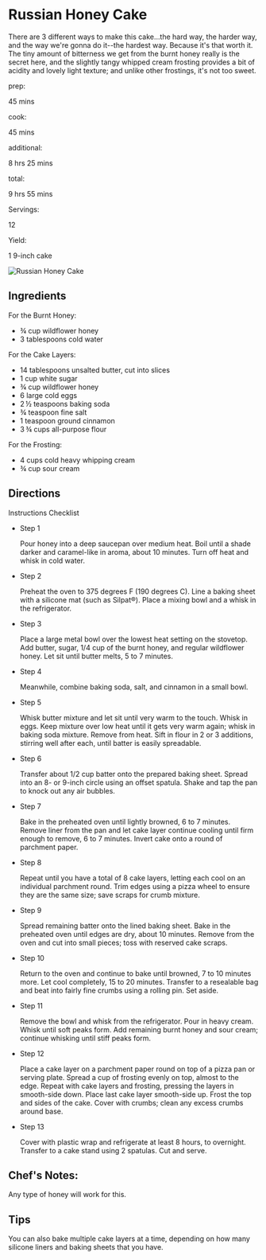 # Russian Honey Cake

There are 3 different ways to make this cake…the hard way, the harder way, and the way we're gonna do it--the hardest way. Because it's that worth it. The tiny amount of bitterness we get from the burnt honey really is the secret here, and the slightly tangy whipped cream frosting provides a bit of acidity and lovely light texture; and unlike other frostings, it's not too sweet.

prep:

45 mins

cook:

45 mins

additional:

8 hrs 25 mins

total:

9 hrs 55 mins

Servings:

12

Yield:

1 9-inch cake

![Russian Honey Cake](https://imagesvc.meredithcorp.io/v3/mm/image?q=85&c=sc&poi=face&w=300&h=300&url=https%3A%2F%2Fcf-images.us-east-1.prod.boltdns.net%2Fv1%2Fstatic%2F1033249144001%2F080883a1-74a0-4641-a663-05fb2c308c72%2Fa787d9b8-1cda-4f5d-ba01-0d65bb868235%2F1280x720%2Fmatch%2Fimage.jpg)

## Ingredients

For the Burnt Honey:

-   ¾ cup wildflower honey
-   3 tablespoons cold water

For the Cake Layers:

-   14 tablespoons unsalted butter, cut into slices
-   1 cup white sugar
-   ¾ cup wildflower honey
-   6 large cold eggs
-   2 ½ teaspoons baking soda
-   ¾ teaspoon fine salt
-   1 teaspoon ground cinnamon
-   3 ¾ cups all-purpose flour

For the Frosting:

-   4 cups cold heavy whipping cream
-   ¾ cup sour cream

## Directions

Instructions Checklist

-   Step 1
    
    Pour honey into a deep saucepan over medium heat. Boil until a shade darker and caramel-like in aroma, about 10 minutes. Turn off heat and whisk in cold water.
    
-   Step 2
    
    Preheat the oven to 375 degrees F (190 degrees C). Line a baking sheet with a silicone mat (such as Silpat®). Place a mixing bowl and a whisk in the refrigerator.
    
-   Step 3
    
    Place a large metal bowl over the lowest heat setting on the stovetop. Add butter, sugar, 1/4 cup of the burnt honey, and regular wildflower honey. Let sit until butter melts, 5 to 7 minutes.
    
-   Step 4
    
    Meanwhile, combine baking soda, salt, and cinnamon in a small bowl.
    
-   Step 5
    
    Whisk butter mixture and let sit until very warm to the touch. Whisk in eggs. Keep mixture over low heat until it gets very warm again; whisk in baking soda mixture. Remove from heat. Sift in flour in 2 or 3 additions, stirring well after each, until batter is easily spreadable.
    
-   Step 6
    
    Transfer about 1/2 cup batter onto the prepared baking sheet. Spread into an 8- or 9-inch circle using an offset spatula. Shake and tap the pan to knock out any air bubbles.
    
-   Step 7
    
    Bake in the preheated oven until lightly browned, 6 to 7 minutes. Remove liner from the pan and let cake layer continue cooling until firm enough to remove, 6 to 7 minutes. Invert cake onto a round of parchment paper.
    
-   Step 8
    
    Repeat until you have a total of 8 cake layers, letting each cool on an individual parchment round. Trim edges using a pizza wheel to ensure they are the same size; save scraps for crumb mixture.
    
-   Step 9
    
    Spread remaining batter onto the lined baking sheet. Bake in the preheated oven until edges are dry, about 10 minutes. Remove from the oven and cut into small pieces; toss with reserved cake scraps.
    
-   Step 10
    
    Return to the oven and continue to bake until browned, 7 to 10 minutes more. Let cool completely, 15 to 20 minutes. Transfer to a resealable bag and beat into fairly fine crumbs using a rolling pin. Set aside.
    
-   Step 11
    
    Remove the bowl and whisk from the refrigerator. Pour in heavy cream. Whisk until soft peaks form. Add remaining burnt honey and sour cream; continue whisking until stiff peaks form.
    
-   Step 12
    
    Place a cake layer on a parchment paper round on top of a pizza pan or serving plate. Spread a cup of frosting evenly on top, almost to the edge. Repeat with cake layers and frosting, pressing the layers in smooth-side down. Place last cake layer smooth-side up. Frost the top and sides of the cake. Cover with crumbs; clean any excess crumbs around base.
    
-   Step 13
    
    Cover with plastic wrap and refrigerate at least 8 hours, to overnight. Transfer to a cake stand using 2 spatulas. Cut and serve.
    

## Chef's Notes:

Any type of honey will work for this.

## Tips

You can also bake multiple cake layers at a time, depending on how many silicone liners and baking sheets that you have.